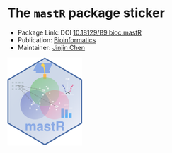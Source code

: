# The `mastR` package sticker

* Package Link: DOI [10.18129/B9.bioc.mastR](https://doi.org/10.18129/B9.bioc.mastR)
* Publication: [Bioinformatics](https://doi.org/10.1093/bioinformatics/btaf114)
* Maintainer: [Jinjin Chen](https://github.com/Gene233/)

<img src=mastR.svg height="200">